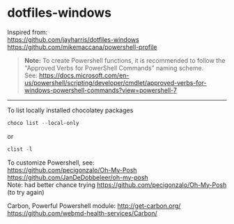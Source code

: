 # dotfiles-windows

Inspired from:    
https://github.com/jayharris/dotfiles-windows  
https://github.com/mikemaccana/powershell-profile



> **Note:** To create Powershell functions, it is recommended to follow the
"Approved Verbs for PowerShell Commands" naming scheme.  
See:
https://docs.microsoft.com/en-us/powershell/scripting/developer/cmdlet/approved-verbs-for-windows-powershell-commands?view=powershell-7


---

To list locally installed chocolatey packages
```powershell
choco list --local-only
```
or
```powershell
clist -l
```

To customize Powershell, see:  
https://github.com/pecigonzalo/Oh-My-Posh  
https://github.com/JanDeDobbeleer/oh-my-posh  
Note: had better chance trying https://github.com/pecigonzalo/Oh-My-Posh (to try again)


Carbon, Powerful Powershell module:
http://get-carbon.org/  
https://github.com/webmd-health-services/Carbon/



